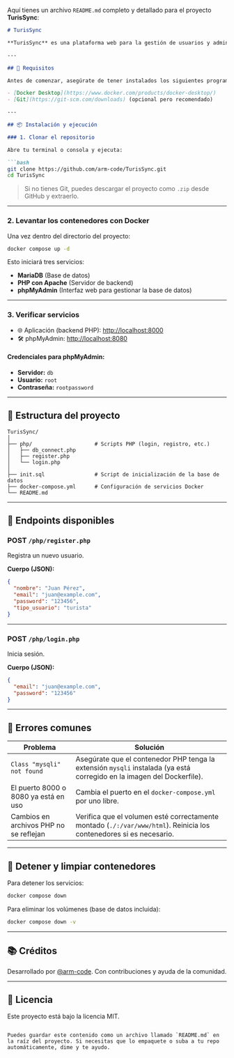 Aquí tienes un archivo `README.md` completo y detallado para el proyecto **TurisSync**:

````markdown
# TurisSync

**TurisSync** es una plataforma web para la gestión de usuarios y administración de contenido turístico. Desarrollada con PHP y MariaDB, y contenida completamente en Docker para facilitar su despliegue.

---

## 🚀 Requisitos

Antes de comenzar, asegúrate de tener instalados los siguientes programas en tu equipo:

- [Docker Desktop](https://www.docker.com/products/docker-desktop/)
- [Git](https://git-scm.com/downloads) (opcional pero recomendado)

---

## 📦 Instalación y ejecución

### 1. Clonar el repositorio

Abre tu terminal o consola y ejecuta:

```bash
git clone https://github.com/arm-code/TurisSync.git
cd TurisSync
````

> Si no tienes Git, puedes descargar el proyecto como `.zip` desde GitHub y extraerlo.

---

### 2. Levantar los contenedores con Docker

Una vez dentro del directorio del proyecto:

```bash
docker compose up -d
```

Esto iniciará tres servicios:

* **MariaDB** (Base de datos)
* **PHP con Apache** (Servidor de backend)
* **phpMyAdmin** (Interfaz web para gestionar la base de datos)

---

### 3. Verificar servicios

* 🌐 Aplicación (backend PHP): [http://localhost:8000](http://localhost:8000)
* 🛠️ phpMyAdmin: [http://localhost:8080](http://localhost:8080)

#### Credenciales para phpMyAdmin:

* **Servidor:** `db`
* **Usuario:** `root`
* **Contraseña:** `rootpassword`

---

## 📁 Estructura del proyecto

```
TurisSync/
│
├── php/                    # Scripts PHP (login, registro, etc.)
│   ├── db_connect.php
│   ├── register.php
│   └── login.php
│
├── init.sql                # Script de inicialización de la base de datos
├── docker-compose.yml      # Configuración de servicios Docker
└── README.md
```

---

## 🧪 Endpoints disponibles

### POST `/php/register.php`

Registra un nuevo usuario.

**Cuerpo (JSON):**

```json
{
  "nombre": "Juan Pérez",
  "email": "juan@example.com",
  "password": "123456",
  "tipo_usuario": "turista"
}
```

---

### POST `/php/login.php`

Inicia sesión.

**Cuerpo (JSON):**

```json
{
  "email": "juan@example.com",
  "password": "123456"
}
```

---

## 🐞 Errores comunes

| Problema                               | Solución                                                                                                               |
| -------------------------------------- | ---------------------------------------------------------------------------------------------------------------------- |
| `Class "mysqli" not found`             | Asegúrate que el contenedor PHP tenga la extensión `mysqli` instalada (ya está corregido en la imagen del Dockerfile). |
| El puerto 8000 o 8080 ya está en uso   | Cambia el puerto en el `docker-compose.yml` por uno libre.                                                             |
| Cambios en archivos PHP no se reflejan | Verifica que el volumen esté correctamente montado (`./:/var/www/html`). Reinicia los contenedores si es necesario.    |

---

## 🧼 Detener y limpiar contenedores

Para detener los servicios:

```bash
docker compose down
```

Para eliminar los volúmenes (base de datos incluida):

```bash
docker compose down -v
```

---

## 📚 Créditos

Desarrollado por [@arm-code](https://github.com/arm-code).
Con contribuciones y ayuda de la comunidad.

---

## 📄 Licencia

Este proyecto está bajo la licencia MIT.

```

Puedes guardar este contenido como un archivo llamado `README.md` en la raíz del proyecto. Si necesitas que lo empaquete o suba a tu repo automáticamente, dime y te ayudo.
```

